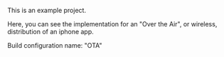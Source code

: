 This is an example project.

Here, you can see the implementation for an "Over the Air", or wireless, distribution of an iphone app.

Build configuration name: "OTA"